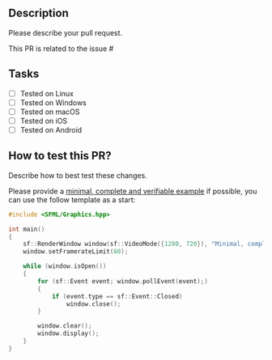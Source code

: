 <!--
Thanks a lot for making a contribution to SFML! 🙂

Before you create the pull request, we ask you to check the follow boxes. (For small changes not everything needs to ticked, but the more the better!)

* [ ] Has this change been discussed on [the forum](https://en.sfml-dev.org/forums/index.php#c3) or in an issue before?
* [ ] Does the code follow the SFML [Code Style Guide](https://www.sfml-dev.org/style.php)?
* [ ] Have you provided some example/test code for your changes?
* [ ] If you have additional steps which need to be performed list them as tasks!

-->

## Description

Please describe your pull request.

This PR is related to the issue #

## Tasks

-   [ ] Tested on Linux
-   [ ] Tested on Windows
-   [ ] Tested on macOS
-   [ ] Tested on iOS
-   [ ] Tested on Android

## How to test this PR?

Describe how to best test these changes.

Please provide a [minimal, complete and verifiable example](https://stackoverflow.com/help/mcve) if possible, you can use the follow template as a start:

```cpp
#include <SFML/Graphics.hpp>

int main()
{
    sf::RenderWindow window(sf::VideoMode({1280, 720}), "Minimal, complete and verifiable example");
    window.setFramerateLimit(60);

    while (window.isOpen())
    {
        for (sf::Event event; window.pollEvent(event);)
        {
            if (event.type == sf::Event::Closed)
                window.close();
        }

        window.clear();
        window.display();
    }
}
```
